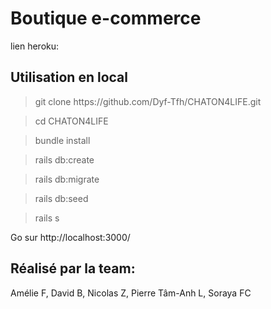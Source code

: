 <h1>Boutique e-commerce</h1> 

lien heroku: 



<h2>Utilisation en local</h2>


> <p>git clone https://github.com/Dyf-Tfh/CHATON4LIFE.git

> cd CHATON4LIFE

> bundle install 

> rails db:create

> rails db:migrate

> rails db:seed

> rails s  

Go sur http://localhost:3000/

<h2>Réalisé par la team:</h2>

Amélie F, 
David B, 
Nicolas Z, 
Pierre Tâm-Anh L, 
Soraya FC
